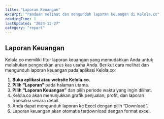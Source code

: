 ```yaml
---
title: "Laporan Keuangan"
excerpt: "Panduan melihat dan mengunduh laporan keuangan di Kelola.co"
readingTime: 1
lastUpdated: "2024-12-27"
category: "report"
---
```


## Laporan Keuangan

Kelola.co memiliki fitur laporan keuangan yang memudahkan Anda untuk melakukan pengecekan arus kas usaha Anda. Berikut cara melihat dan mengunduh laporan keuangan pada aplikasi Kelola.co:

1. **Buka aplikasi atau website Kelola.co**.
2. **Pilih “Laporan”** pada halaman utama.
3. **Pilih “Laporan Keuangan”** dan pilih periode waktu yang ingin dilihat.
4. Kelola.co akan menunjukkan grafik penjualan, profit, dan laporan transaksi secara detail.
5. Anda dapat mengunduh laporan ke Excel dengan pilih “Download”.
6. Laporan keuangan akan otomatis terdownload dengan format excel.